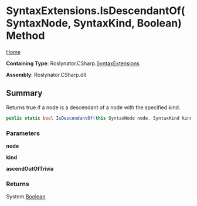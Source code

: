 # SyntaxExtensions\.IsDescendantOf\(SyntaxNode, SyntaxKind, Boolean\) Method

[Home](../../../../README.md)

**Containing Type**: Roslynator\.CSharp\.[SyntaxExtensions](../README.md)

**Assembly**: Roslynator\.CSharp\.dll

## Summary

Returns true if a node is a descendant of a node with the specified kind\.

```csharp
public static bool IsDescendantOf(this SyntaxNode node, SyntaxKind kind, bool ascendOutOfTrivia = true)
```

### Parameters

**node**

**kind**

**ascendOutOfTrivia**

### Returns

System\.[Boolean](https://docs.microsoft.com/en-us/dotnet/api/system.boolean)

